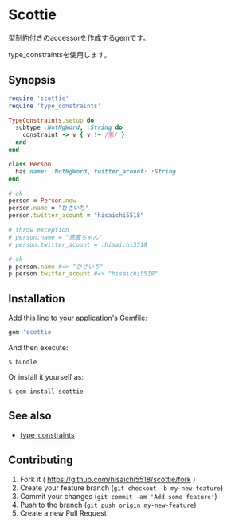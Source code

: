# Scottie

型制約付きのaccessorを作成するgemです。

type_constraintsを使用します。

## Synopsis

```ruby
require 'scottie'
require 'type_constraints'

TypeConstraints.setup do
  subtype :NotNgWord, :String do
    constraint -> v { v !~ /悪/ }
  end
end

class Person
  has name: :NotNgWord, twitter_acount: :String
end

# ok
person = Person.new
person.name = "ひさいち"
person.twitter_acount = "hisaichi5518"

# throw exception
# person.name = "悪魔ちゃん"
# person.twitter_acount = :hisaichi5518

# ok
p person.name #=> "ひさいち"
p person.twitter_acount #=> "hisaichi5518"
```

## Installation

Add this line to your application's Gemfile:

```ruby
gem 'scottie'
```

And then execute:

    $ bundle

Or install it yourself as:

    $ gem install scottie

## See also

- [type_constraints](https://github.com/hisaichi5518/type_constraints/)

## Contributing

1. Fork it ( https://github.com/hisaichi5518/scottie/fork )
2. Create your feature branch (`git checkout -b my-new-feature`)
3. Commit your changes (`git commit -am 'Add some feature'`)
4. Push to the branch (`git push origin my-new-feature`)
5. Create a new Pull Request
